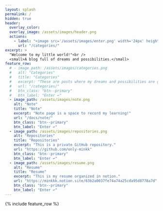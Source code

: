 ```yaml
---
layout: splash
permalink: /
hidden: true
header:
  overlay_color:
  overlay_image: /assets/images/header.png
  actions:
    - label: "<image src='/assets/images/enter.png' width='24px' height='24px'> Enter"
      url: "/categories/"
excerpt: >
  "Welcome to my little world!"<br />
  <small>A blog full of dreams and possibilities.</small>
feature_row:
  # - image_path: /assets/images/categories.png
  #   alt: "Categories"
  #   title: "Categories"
  #   excerpt: "These are posts where my dreams and possibilities are gathered."
  #   url: "/categories/"
  #   btn_class: "btn--primary"
  #   btn_label: "Enter ↩"
  - image_path: /assets/images/note.png
    alt: "Note"
    title: "Note"
    excerpt: "Note page is a space to record my learning!"
    url: "/docs/note/"
    btn_class: "btn--primary"
    btn_label: "Enter ↩"
  - image_path: /assets/images/repositories.png
    alt: "Repositories"
    title: "Repositories"
    excerpt: "This is a private GitHub repository."
    url: "https://github.com/only-minkk"
    btn_class: "btn--primary"
    btn_label: "Enter ↩"
  - image_path: /assets/images/resume.png
    alt: "Resume"
    title: "Resume"
    excerpt: "This is my resume organized in notion."
    url: "https://minkkk.notion.site/63b2a0037fe74a74a25cda95d8778a7d"
    btn_class: "btn--primary"
    btn_label: "Enter ↩"
---
```


{% include feature_row %}
